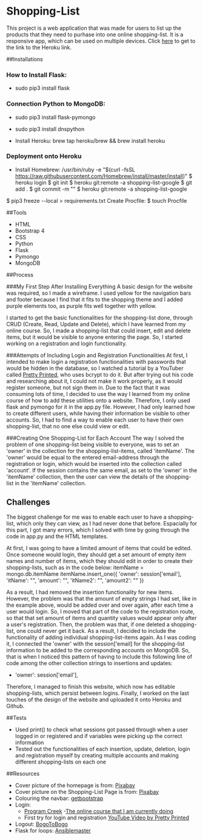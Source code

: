 # Shopping-List 
This project is a web application that was made for users to list up the products that they need to purhase into one online shopping-list. It is a responsive app, which can be used on multiple devices. Click [here](http://shopping-list-google.herokuapp.com/) to get to the link to the Heroku link.

##Installations
### How to Install Flask:
- sudo pip3 install flask

### Connection Python to MongoDB:
- sudo pip3 install flask-pymongo
- sudo pip3 install dnspython

- Install Heroku:
brew tap heroku/brew && brew install heroku

### Deployment onto Heroku
- Install Homebrew:
/usr/bin/ruby -e "$(curl -fsSL https://raw.githubusercontent.com/Homebrew/install/master/install)"
$ heroku login
$ git init
$ heroku git:remote -a shopping-list-google
$ git add .
$ git commit -m ""
$ heroku git:remote -a shopping-list-google


$ pip3 freeze --local > requirements.txt
Create Procfile:
$ touch Procfile

##Tools
- HTML
- Bootstrap 4
- CSS
- Python
- Flask
- Pymongo
- MongoDB

##Process

###My First Step After Installing Everything
A basic design for the website was required, so I made a wireframe. I used yellow for the navigation bars and footer because I find that it fits to the shopping theme and I added purple elements too, as purple fits well together with yellow.

I started to get the basic functionalities for the shopping-list done, through CRUD (Create, Read, Update and Delete), which I have learned from my online course. So, I made a shopping-list that could insert, edit and delete items, but it would be visible to anyone entering the page. So, I started working on a registration and login functionality.

###Attempts of Including Login and Registration Functionalities
At first, I intended to make login a registration functionalities with passwords that would be hidden in the database, so I watched a tutorial by a YouTuber called [Pretty Printed](https://www.youtube.com/watch?v=vVx1737auSE), who uses bcrypt to do it. But after trying out his code and researching about it, I could not make it work properly, as it would register someone, but not sign them in. Due to the fact that it was consuming lots of time, I decided to use the way I learned from my online course of how to add these utilities onto a website. Therefore, I only used flask and pymongo for it in the app.py file. However, I had only learned how to create different users, while having their information be visible to other accounts. So, I had to find a way to enable each user to have their own shopping-list, that no one else could view or edit.

###Creating One Shopping-List for Each Account
The way I solved the problem of one shopping-list being visible to everyone, was to set an 'owner' in the collection for the shopping-list-items, called 'itemName'. The 'owner' would be equal to the entered email-address through the registration or login, which would be inserted into the collection called 'account'. If the session contains the same email, as set to the 'owner' in the 'itemName' collection, then the user can view the details of the shopping-list in the 'itemName' collection. 

## Challenges
The biggest challenge for me was to enable each user to have a shopping-list, which only they can view, as I had never done that before. Espacially for this part, I got many errors, which I solved with time by going through the code in app.py and the HTML templates. 

At first, I was going to have a limited amount of items that could be edited. Once someone would login, they should get a set amount of empty item names and number of items, which they should edit in order to create their shopping-lists, such as in the code below:
    itemName = mongo.db.itemName
    itemName.insert_one({
        'owner': session['email'],
        'itName': "",
        'amount': "",
        'itName2': "",
        'amount2': ""
    })

As a result, I had removed the insertion functionality for new items. However, the problem was that the amount of empty strings I had set, like in the example above, would be added over and over again, after each time a user would login. So, I moved that part of the code to the registration route, so that that set amount of items and quantity values would appear only after a user's registration. Then, the problem was that, if one deleted a shopping-list, one could never get it back. As a result, I decided to include the functionality of adding individual shopping-list-items again. As I was coding it, I connected the 'owner' with the session['email] for the shopping-list information to be added to the corresponding accounts on MongoDB. So, that is when I noticed this pattern of having to include this following line of code among the other collection strings to insertions and updates: 
- 'owner': session['email'],

Therefore, I managed to finish this website, which now has editable shopping-lists, which persist between logins. Finally, I worked on the last touches of the design of the website and uploaded it onto Heroku and Github. 

##Tests
- Used print() to check what sessions got passed through when a user logged in or registered and if variables were picking up the correct information
- Tested out the functionalities of each insertion, update, deletion, login and registration myself by creating multiple accounts and making different shopping-lists on each one

##Resources
- Cover picture of the homepage is from: [Pixabay](https://pixabay.com/de/photos/einkaufswagen-shopping-laptop-4516039/)
- Cover picture on the Shopping-List Page is from: [Pixabay](https://pixabay.com/de/photos/einkaufswagen-einkaufen-shopping-1080840/)
- Colouring the navbar: [getbootstrap](https://getbootstrap.com/docs/4.0/components/navbar/)
- Login: 
    - [Program Creek](https://www.programcreek.com/python/example/58659/werkzeug.security.check_password_hash)
    -[The online course that I am currently doing](https://courses.codeinstitute.net/courses/course-v1:CodeInstitute+DCP101+2017_T3/course/)
    - First try for login and registration [YouTube Video by Pretty Printed](https://www.youtube.com/watch?v=vVx1737auSE)
- Logout: [BogoToBogo](https://www.bogotobogo.com/python/Flask/Python_Flask_Blog_App_Tutorial_2.php)
- Flask for loops:
[Ansiblemaster](https://ansiblemaster.wordpress.com/2016/07/27/jinja2-using-loop-index-and-loop-length-examples-etchosts-and-workers-properties/)


